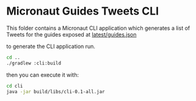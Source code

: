# Micronaut Guides Tweets CLI


This folder contains a Micronaut CLI application which generates a list of Tweets for the guides exposed at [latest/guides.json](https://guides.micronaut.io/latest/guides.json)

to generate the CLI application run. 

```bash
cd ..
./gradlew :cli:build
```

then you can execute it with: 

```bash
cd cli
java -jar build/libs/cli-0.1-all.jar 
```
